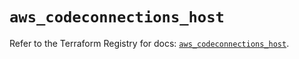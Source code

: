 # `aws_codeconnections_host`

Refer to the Terraform Registry for docs: [`aws_codeconnections_host`](https://registry.terraform.io/providers/hashicorp/aws/6.19.0/docs/resources/codeconnections_host).
